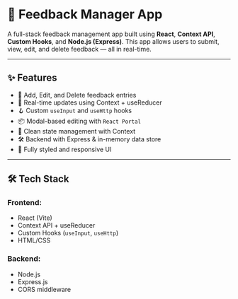 # 📝 Feedback Manager App

A full-stack feedback management app built using **React**, **Context API**, **Custom Hooks**, and **Node.js (Express)**. This app allows users to submit, view, edit, and delete feedback — all in real-time.

---

## ✨ Features

- 🔄 Add, Edit, and Delete feedback entries
- 💾 Real-time updates using Context + useReducer
- 🪝 Custom `useInput` and `useHttp` hooks
- 📦 Modal-based editing with `React Portal`
- 🧠 Clean state management with Context
- 🛠️ Backend with Express & in-memory data store
- 🎨 Fully styled and responsive UI

---

## 🛠️ Tech Stack

### Frontend:
- React (Vite)
- Context API + useReducer
- Custom Hooks (`useInput`, `useHttp`)
- HTML/CSS

### Backend:
- Node.js
- Express.js
- CORS middleware
